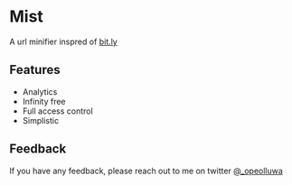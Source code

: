 # Mist

A url minifier inspred of [bit.ly](bit.ly)

## Features

- Analytics
- Infinity free
- Full access control
- Simplistic




## Feedback

If you have any feedback, please reach out to me on twitter [@\_opeolluwa](twitter.com/_opeolluwa)